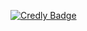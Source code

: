 [![Credly Badge](https://images.credly.com/size/220x220/images/85ec9394-34c6-47db-ab2c-0e6b337af3da/image.png)](https://www.credly.com/badges/85ec9394-34c6-47db-ab2c-0e6b337af3da/public_url)
